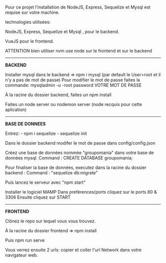 Pour ce projet l'installation de NodeJS, Express, Sequelize et Mysql est requise sur votre machine.

technologies utilisées:



 NodeJS, Express, Sequelize et Mysql , pour le backend.


 VueJS pour le frontend.
 
 ATTENTION bien utiliser nvm use node sur le frontend et sur le backend 
 
 
 
 ____________________________________________________________________________________
 
 **BACKEND**

 Installer mysql dans le backend => npm i mysql
 (par default le User=root et il n'y a pas de mot de passe)
 Pour modifier le mot de passe faites la commande:
 mysqladmin -u -root password VOTRE MOT DE PASSE

 À la racine du dossier backend, faites un npm install

 Faites un node server ou nodemon server (node recquis pour cette aplication)
 
 
 
 _____________________________________________________________________________________
 
 **BASE DE DONNEES**
 
 Entrez: - npm i sequelize
         - sequelize init

 Dans le dossier backend modifer le mot de passe dans config/config.json

 Créez une base de données nommée "groupomania" dans votre base de données mysql. Command : CREATE DATABASE groupomania;

 Pour finaliser la base de données, executez dans la racine du dossier backend : Command : "sequelize db:migrate"

 Puis lancez le serveur avec "npm start"

 Installer le logiciel MAMP
 Dans preférences/ports cliquez sur le ports 80 & 3306
 Ensuite cliquez sur START


_______________________________________________________________________________________

**FRONTEND**

Clônez le repo sur lequel vous vous trouvez.

À la racine du dossier frontend => npm install

Puis npm run serve

Vous verrez ensuite 2 urls: copier et coller l'url Network dans votre navigateur web.  
  
  
  
  
  



